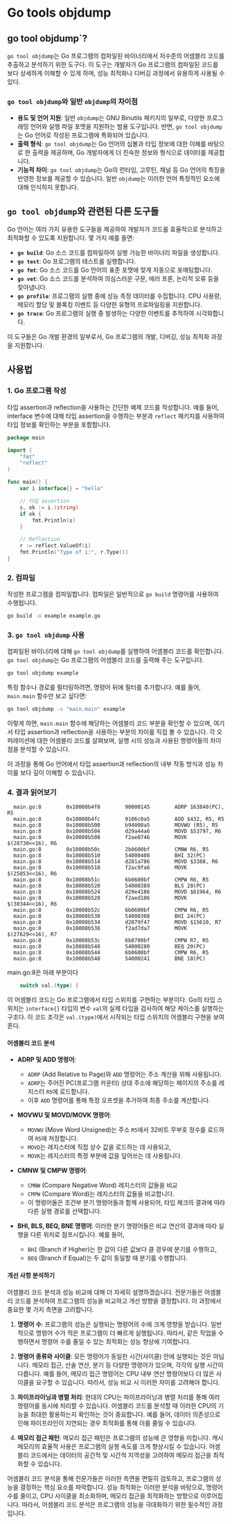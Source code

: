 # Go tools objdump

## go tool objdump`?

`go tool objdump`는 Go 프로그램의 컴파일된 바이너리에서 저수준의 어셈블리 코드를 추출하고 분석하기 위한 도구다.
이 도구는 개발자가 Go 프로그램의 컴파일된 코드를 보다 상세하게 이해할 수 있게 하며, 성능 최적화나 디버깅 과정에서 유용하게 사용될 수 있다.

### `go tool objdump`와 일반 `objdump`의 차이점

- **용도 및 언어 지원**: 일반 `objdump`는 GNU Binutils 패키지의 일부로, 다양한 프로그래밍 언어와 실행 파일 포맷을 지원하는 범용 도구입니다. 반면, `go tool objdump`는 Go 언어로 작성된 프로그램에 특화되어 있습니다.
- **출력 형식**: `go tool objdump`는 Go 언어의 심볼과 타입 정보에 대한 이해를 바탕으로 한 출력을 제공하며, Go 개발자에게 더 친숙한 정보와 형식으로 데이터를 제공합니다.
- **기능적 차이**: `go tool objdump`는 Go의 런타임, 고루틴, 채널 등 Go 언어의 특징을 반영한 정보를 제공할 수 있습니다. 일반 `objdump`는 이러한 언어 특정적인 요소에 대해 인식하지 못합니다.

## `go tool objdump`와 관련된 다른 도구들

Go 언어는 여러 가지 유용한 도구들을 제공하여 개발자가 코드를 효율적으로 분석하고 최적화할 수 있도록 지원합니다. 몇 가지 예를 들면:

- **`go build`**: Go 소스 코드를 컴파일하여 실행 가능한 바이너리 파일을 생성합니다.
- **`go test`**: Go 프로그램의 테스트를 실행합니다.
- **`go fmt`**: Go 소스 코드를 Go 언어의 표준 포맷에 맞게 자동으로 포매팅합니다.
- **`go vet`**: Go 소스 코드를 분석하여 의심스러운 구문, 에러 프론, 논리적 오류 등을 찾아냅니다.
- **`go profile`**: 프로그램의 실행 중에 성능 측정 데이터를 수집합니다. CPU 사용량, 메모리 할당 및 블록킹 이벤트 등 다양한 유형의 프로파일링을 지원합니다.
- **`go trace`**: Go 프로그램의 실행 중 발생하는 다양한 이벤트를 추적하여 시각화합니다.

이 도구들은 Go 개발 환경의 일부로서, Go 프로그램의 개발, 디버깅, 성능 최적화 과정을 지원합니다.

## 사용법

### 1. Go 프로그램 작성

타입 assertion과 reflection을 사용하는 간단한 예제 코드를 작성합니다. 예를 들어, interface 변수에 대해 타입 assertion을 수행하는 부분과 `reflect` 패키지를 사용하여 타입 정보를 확인하는 부분을 포함합니다.

```go
package main

import (
    "fmt"
    "reflect"
)

func main() {
    var i interface{} = "hello"

    // 타입 assertion
    s, ok := i.(string)
    if ok {
        fmt.Println(s)
    }

    // Reflection
    r := reflect.ValueOf(i)
    fmt.Println("Type of i:", r.Type())
}
```

### 2. 컴파일

작성한 프로그램을 컴파일합니다. 컴파일은 일반적으로 `go build` 명령어를 사용하여 수행됩니다.

```sh
go build -o example example.go
```

### 3. `go tool objdump` 사용

컴파일된 바이너리에 대해 `go tool objdump`를 실행하여 어셈블리 코드를 확인합니다. `go tool objdump`는 Go 프로그램의 어셈블리 코드를 출력해 주는 도구입니다.

```sh
go tool objdump example
```

특정 함수나 경로를 필터링하려면, 명령어 뒤에 필터를 추가합니다. 예를 들어, `main.main` 함수만 보고 싶다면:

```sh
go tool objdump -s "main.main" example
```

이렇게 하면, `main.main` 함수에 해당하는 어셈블리 코드 부분을 확인할 수 있으며, 여기서 타입 assertion과 reflection을 사용하는 부분의 차이를 직접 볼 수 있습니다. 각 오퍼레이션에 대한 어셈블리 코드를 살펴보며, 실행 시의 성능과 사용된 명령어들의 차이점을 분석할 수 있습니다.

이 과정을 통해 Go 언어에서 타입 assertion과 reflection의 내부 작동 방식과 성능 차이를 보다 깊이 이해할 수 있습니다.

### 4. 결과 읽어보기

```text
  main.go:8        0x10008b4f8        90000145        ADRP 163840(PC), R5            
  main.go:8        0x10008b4fc        9106c0a5        ADD $432, R5, R5            
  main.go:8        0x10008b500        b94000a5        MOVWU (R5), R5                
  main.go:8        0x10008b504        d29a44a6        MOVD $53797, R6                
  main.go:8        0x10008b508        f2ae0746        MOVK $(28730<<16), R6            
  main.go:8        0x10008b50c        2b0600bf        CMNW R6, R5                
  main.go:8        0x10008b510        54000408        BHI 32(PC)                
  main.go:8        0x10008b514        d281a786        MOVD $3388, R6                
  main.go:8        0x10008b518        f2ac9fa6        MOVK $(25853<<16), R6            
  main.go:8        0x10008b51c        6b0600bf        CMPW R6, R5                
  main.go:8        0x10008b520        54000389        BLS 28(PC)                
  main.go:8        0x10008b524        d29e4186        MOVD $61964, R6                
  main.go:8        0x10008b528        f2aed106        MOVK $(30344<<16), R6            
  main.go:8        0x10008b52c        6b0600bf        CMPW R6, R5                
  main.go:8        0x10008b530        54000308        BHI 24(PC)                
  main.go:8        0x10008b534        d2879f47        MOVD $15610, R7                
  main.go:8        0x10008b538        f2ad7da7        MOVK $(27629<<16), R7            
  main.go:8        0x10008b53c        6b0700bf        CMPW R7, R5                
  main.go:8        0x10008b540        54000280        BEQ 20(PC)                
  main.go:8        0x10008b544        6b0600bf        CMPW R6, R5                
  main.go:8        0x10008b548        54000241        BNE 18(PC)    
```

 main.go:8은 아래 부분이다

```go
    switch val.(type) {
```

이 어셈블리 코드는 Go 프로그램에서 타입 스위치를 구현하는 부분이다.
Go의 타입 스위치는 `interface{}` 타입의 변수 `val`의 실제 타입을 검사하여 해당 케이스를 실행하는 구조다.
이 코드 조각은 `val.(type)`에서 시작되는 타입 스위치의 어셈블리 구현을 보여준다.

#### 어셈블리 코드 분석

- **ADRP 및 ADD 명령어**:
    - `ADRP` (Add Relative to Page)와 `ADD` 명령어는 주소 계산을 위해 사용됩니다.
    - `ADRP`는 주어진 PC(프로그램 카운터) 상대 주소에 해당하는 페이지의 주소를 레지스터 `R5`에 로드합니다.
    - 이후 `ADD` 명령어를 통해 특정 오프셋을 추가하여 최종 주소를 계산합니다.

- **MOVWU 및 MOVD/MOVK 명령어**:
    - `MOVWU` (Move Word Unsigned)는 주소 `R5`에서 32비트 무부호 정수를 로드하여 `R5`에 저장합니다.
    - `MOVD`는 레지스터에 직접 상수 값을 로드하는 데 사용되고,
    - `MOVK`는 레지스터의 특정 부분에 값을 덮어쓰는 데 사용됩니다.

- **CMNW 및 CMPW 명령어**:
    - `CMNW` (Compare Negative Word) 레지스터의 값들을 비교
    - `CMPW` (Compare Word)는 레지스터의 값들을 비교합니다.
    - 이 명령어들은 조건부 분기 명령어들과 함께 사용되어, 타입 체크의 결과에 따라 다른 실행 경로를 선택합니다.

- **BHI, BLS, BEQ, BNE 명령어**: 이러한 분기 명령어들은 비교 연산의 결과에 따라 실행을 다른 위치로 점프시킵니다. 예를 들어,
    - `BHI` (Branch if Higher)는 한 값이 다른 값보다 클 경우에 분기를 수행하고,
    - `BEQ` (Branch if Equal)는 두 값이 동일할 때 분기를 수행합니다.

#### 개선 사항 분석하기

어셈블리 코드 분석과 성능 비교에 대해 더 자세히 설명하겠습니다. 전문가들은 어셈블리 코드를 분석하여 프로그램의 성능을 비교하고 개선 방향을 결정합니다. 이 과정에서 중요한 몇 가지 측면을 고려합니다.

1. **명령어 수**: 프로그램의 성능은 실행되는 명령어의 수에 크게 영향을 받습니다. 일반적으로 명령어 수가 적은 프로그램이 더 빠르게 실행됩니다. 따라서, 같은 작업을 수행하면서 명령어 수를 줄일 수 있는 최적화는 성능 향상에 기여합니다.

2. **명령어 종류와 사이클**: 모든 명령어가 동일한 시간(사이클) 안에 실행되는 것은 아닙니다. 메모리 접근, 산술 연산, 분기 등 다양한 명령어가 있으며, 각각의 실행 시간이 다릅니다. 예를 들어, 메모리 접근 명령어는 CPU 내부 연산 명령어보다 더 많은 사이클을 요구할 수 있습니다. 따라서, 성능 비교 시 이러한 차이를 고려해야 합니다.

3. **파이프라이닝과 병렬 처리**: 현대의 CPU는 파이프라이닝과 병렬 처리를 통해 여러 명령어를 동시에 처리할 수 있습니다. 어셈블리 코드를 분석할 때 이러한 CPU의 기능을 최대한 활용하는지 확인하는 것이 중요합니다. 예를 들어, 데이터 의존성으로 인해 파이프라인이 지연되는 경우 최적화를 통해 이를 줄일 수 있습니다.

4. **메모리 접근 패턴**: 메모리 접근 패턴은 프로그램의 성능에 큰 영향을 미칩니다. 캐시 메모리의 효율적 사용은 프로그램의 실행 속도를 크게 향상시킬 수 있습니다. 어셈블리 코드에서는 데이터의 공간적 및 시간적 지역성을 고려하여 메모리 접근을 최적화할 수 있습니다.

어셈블리 코드 분석을 통해 전문가들은 이러한 측면을 면밀히 검토하고, 프로그램의 성능을 결정하는 핵심 요소를 파악합니다. 성능 최적화는 이러한 분석을 바탕으로, 명령어 수를 줄이고, CPU 사이클을 최소화하며, 메모리 접근을 최적화하는 방향으로 이루어집니다. 따라서, 어셈블리 코드 분석은 프로그램의 성능을 극대화하기 위한 필수적인 과정입니다.
